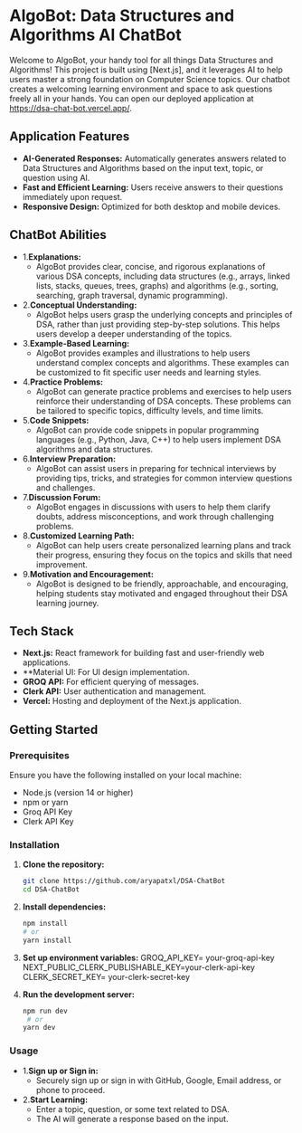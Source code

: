 #  AlgoBot: Data Structures and Algorithms AI ChatBot

Welcome to AlgoBot, your handy tool for all things Data Structures and Algorithms! This project is built using [Next.js], and it leverages AI to help users master a strong foundation on Computer Science topics. Our chatbot creates a welcoming learning environment and space to ask questions freely all in your hands. You can open our deployed application at https://dsa-chat-bot.vercel.app/.

## Application Features

- **AI-Generated Responses:** Automatically generates answers related to Data Structures and Algorithms based on the input text, topic, or question using AI.
- **Fast and Efficient Learning:** Users receive answers to their questions immediately upon request. 
- **Responsive Design:** Optimized for both desktop and mobile devices.

## ChatBot Abilities
- 1.**Explanations:**
    - AlgoBot provides clear, concise, and rigorous explanations of various DSA concepts, including data structures (e.g., arrays, linked lists, stacks, queues, trees, graphs) and algorithms (e.g., sorting, searching, graph traversal, dynamic programming).
- 2.**Conceptual Understanding:**
  - AlgoBot helps users grasp the underlying concepts and principles of DSA, rather than just providing step-by-step solutions. This helps users develop a deeper understanding of the topics.
- 3.**Example-Based Learning:**
    - AlgoBot provides examples and illustrations to help users understand complex concepts and algorithms. These examples can be customized to fit specific user needs and learning styles.
- 4.**Practice Problems:**
    - AlgoBot can generate practice problems and exercises to help users reinforce their understanding of DSA concepts. These problems can be tailored to specific topics, difficulty levels, and time limits.
- 5.**Code Snippets:**
    - AlgoBot can provide code snippets in popular programming languages (e.g., Python, Java, C++) to help users implement DSA algorithms and data structures.
- 6.**Interview Preparation:**
    - AlgoBot can assist users in preparing for technical interviews by providing tips, tricks, and strategies for common interview questions and challenges.
- 7.**Discussion Forum:**
    - AlgoBot engages in discussions with users to help them clarify doubts, address misconceptions, and work through challenging problems.
- 8.**Customized Learning Path:**
    - AlgoBot can help users create personalized learning plans and track their progress, ensuring they focus on the topics and skills that need improvement.
- 9.**Motivation and Encouragement:**
    - AlgoBot is designed to be friendly, approachable, and encouraging, helping students stay motivated and engaged throughout their DSA learning journey.

## Tech Stack

- **Next.js:** React framework for building fast and user-friendly web applications.
- **Material UI: For UI design implementation.
- **GROQ API:** For efficient querying of messages.
- **Clerk API:** User authentication and management.
- **Vercel:** Hosting and deployment of the Next.js application.

## Getting Started

### Prerequisites

Ensure you have the following installed on your local machine:

- Node.js (version 14 or higher)
- npm or yarn
- Groq API Key
- Clerk API Key

### Installation

1. **Clone the repository:**

   ```bash
   git clone https://github.com/aryapatxl/DSA-ChatBot
   cd DSA-ChatBot

2. **Install dependencies:**
   ```bash
   npm install
   # or
   yarn install

 3. **Set up environment variables:**
   GROQ_API_KEY= your-groq-api-key
   NEXT_PUBLIC_CLERK_PUBLISHABLE_KEY=your-clerk-api-key
   CLERK_SECRET_KEY= your-clerk-secret-key

4. **Run the development server:**
   ```bash
   npm run dev
    # or
   yarn dev

  ### Usage
- 1.**Sign up or Sign in:**
    - Securely sign up or sign in with GitHub, Google, Email address, or phone to proceed.
- 2.**Start Learning:**
    - Enter a topic, question, or some text related to DSA.
    - The AI will generate a response based on the input.
